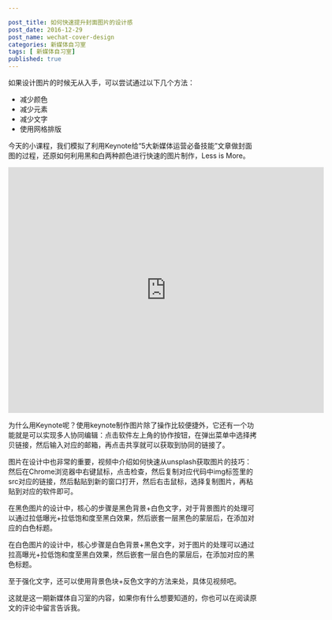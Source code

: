 ```yaml
---

post_title: 如何快速提升封面图片的设计感
post_date: 2016-12-29
post_name: wechat-cover-design
categories: 新媒体自习室
tags: [ 新媒体自习室]
published: true
---
```

如果设计图片的时候无从入手，可以尝试通过以下几个方法：

- 减少颜色
- 减少元素
- 减少文字
- 使用网格排版

今天的小课程，我们模拟了利用Keynote给“5大新媒体运营必备技能”文章做封面图的过程，还原如何利用黑和白两种颜色进行快速的图片制作，Less is More。

<iframe frameborder="0" width="640" height="498" src="https://v.qq.com/iframe/player.html?vid=e03617gjks9&tiny=0&auto=0" allowfullscreen></iframe>

为什么用Keynote呢？使用keynote制作图片除了操作比较便捷外，它还有一个功能就是可以实现多人协同编辑：点击软件左上角的协作按钮，在弹出菜单中选择拷贝链接，然后输入对应的邮箱，再点击共享就可以获取到协同的链接了。

图片在设计中也非常的重要，视频中介绍如何快速从unsplash获取图片的技巧：然后在Chrome浏览器中右键鼠标，点击检查，然后复制对应代码中img标签里的src对应的链接，然后黏贴到新的窗口打开，然后右击鼠标，选择复制图片，再粘贴到对应的软件即可。

在黑色图片的设计中，核心的步骤是黑色背景+白色文字，对于背景图片的处理可以通过拉低曝光+拉低饱和度至黑白效果，然后嵌套一层黑色的蒙层后，在添加对应的白色标题。

在白色图片的设计中，核心步骤是白色背景+黑色文字，对于图片的处理可以通过拉高曝光+拉低饱和度至黑白效果，然后嵌套一层白色的蒙层后，在添加对应的黑色标题。

至于强化文字，还可以使用背景色块+反色文字的方法来处，具体见视频吧。

这就是这一期新媒体自习室的内容，如果你有什么想要知道的，你也可以在阅读原文的评论中留言告诉我。